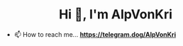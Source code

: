 <h1 align="center">Hi 👋, I'm AlpVonKri</h1>

- 📫 How to reach me... **https://telegram.dog/AlpVonKri**

<!---
- 👋 Hi, I’m @alpvonkri
- 👀 I’m interested in...
- 🌱 I’m currently learning...
- 💞️ I’m looking to collaborate on...
- 📫 How to reach me...


alpvonkri/alpvonkri is a ✨ special ✨ repository because its `README.md` (this file) appears on your GitHub profile.
You can click the Preview link to take a look at your changes.
--->
